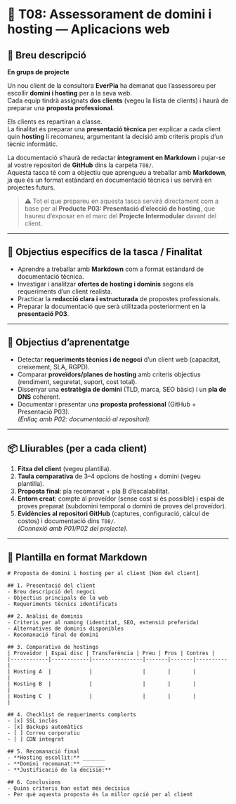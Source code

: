 # 🧩 T08: Assessorament de domini i hosting — Aplicacions web

## 📝 Breu descripció
**En grups de projecte**

Un nou client de la consultora **EverPia** ha demanat que l’assessoreu per escollir **domini i hosting** per a la seva web.  
Cada equip tindrà assignats **dos clients** (vegeu la llista de clients) i haurà de preparar una **proposta professional**.

Els clients es repartiran a classe.  
La finalitat és preparar una **presentació tècnica** per explicar a cada client quin **hosting** li recomaneu, argumentant la decisió amb criteris propis d’un tècnic informàtic.

La documentació s’haurà de redactar **íntegrament en Markdown** i pujar-se al vostre repositori de **GitHub** dins la carpeta `T08/`.  
Aquesta tasca té com a objectiu que aprengueu a treballar amb **Markdown**, ja que és un format estàndard en documentació tècnica i us servirà en projectes futurs.

> ⚠️ Tot el que prepareu en aquesta tasca servirà directament com a base per al **Producte P03: Presentació d’elecció de hosting**, que haureu d’exposar en el marc del **Projecte Intermodular** davant del client.

---

## 🎯 Objectius específics de la tasca / Finalitat
- Aprendre a treballar amb **Markdown** com a format estàndard de documentació tècnica.  
- Investigar i analitzar **ofertes de hosting i dominis** segons els requeriments d’un client realista.  
- Practicar la **redacció clara i estructurada** de propostes professionals.  
- Preparar la documentació que serà utilitzada posteriorment en la **presentació P03**.

---

## 📘 Objectius d’aprenentatge
- Detectar **requeriments tècnics i de negoci** d’un client web (capacitat, creixement, SLA, RGPD).  
- Comparar **proveïdors/planes de hosting** amb criteris objectius (rendiment, seguretat, suport, cost total).  
- Dissenyar una **estratègia de domini** (TLD, marca, SEO bàsic) i un **pla de DNS** coherent.  
- Documentar i presentar una **proposta professional** (GitHub + Presentació P03).  
  *(Enllaç amb P02: documentació al repositori).*

---

## 📦 Lliurables (per a cada client)
1. **Fitxa del client** (vegeu plantilla).  
2. **Taula comparativa** de 3–4 opcions de hosting + domini (vegeu plantilla).  
3. **Proposta final**: pla recomanat + pla B d’escalabilitat.  
4. **Entorn creat**: compte al proveïdor (sense cost si és possible) i espai de proves preparat (subdomini temporal o domini de proves del proveïdor).  
5. **Evidències al repositori GitHub** (captures, configuració, càlcul de costos) i documentació dins `T08/`.  
   *(Connexió amb P01/P02 del projecte).*

---

## 🧩 Plantilla en format Markdown

```
# Proposta de domini i hosting per al client [Nom del client]

## 1. Presentació del client
- Breu descripció del negoci  
- Objectius principals de la web  
- Requeriments tècnics identificats  

## 2. Anàlisi de dominis
- Criteris per al naming (identitat, SEO, extensió preferida)  
- Alternatives de dominis disponibles  
- Recomanació final de domini  

## 3. Comparativa de hostings
| Proveïdor | Espai disc | Transferència | Preu | Pros | Contres |
|------------|------------|----------------|-------|-------|----------|
| Hosting A  |            |                |       |       |          |
| Hosting B  |            |                |       |       |          |
| Hosting C  |            |                |       |       |          |

## 4. Checklist de requeriments complerts
- [x] SSL inclòs  
- [x] Backups automàtics  
- [ ] Correu corporatiu  
- [ ] CDN integrat  

## 5. Recomanació final
- **Hosting escollit:** _______  
- **Domini recomanat:** _______  
- **Justificació de la decisió:**  

## 6. Conclusions
- Quins criteris han estat més decisius  
- Per què aquesta proposta és la millor opció per al client
```

